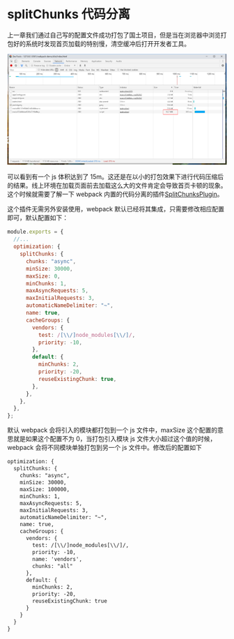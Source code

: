 # splitChunks 代码分离

上一章我们通过自己写的配置文件成功打包了国土项目，但是当在浏览器中浏览打包好的系统时发现首页加载的特别慢，清空缓冲后打开开发者工具。

<div align=center>
	<img src="./images/1.png" width="">
</div>

可以看到有一个 js 体积达到了 15m。这还是在以小的打包效果下进行代码压缩后的结果。线上环境在加载页面前去加载这么大的文件肯定会导致首页卡顿的现象。这个时候就需要了解一下 webpack 内置的代码分离的插件[SplitChunksPlugin](https://webpack.docschina.org/plugins/split-chunks-plugin/)。

这个插件无需另外安装使用，webpack 默认已经将其集成，只需要修改相应配置即可，默认配置如下：

```js {4-24}
module.exports = {
  //...
  optimization: {
    splitChunks: {
      chunks: "async",
      minSize: 30000,
      maxSize: 0,
      minChunks: 1,
      maxAsyncRequests: 5,
      maxInitialRequests: 3,
      automaticNameDelimiter: "~",
      name: true,
      cacheGroups: {
        vendors: {
          test: /[\\/]node_modules[\\/]/,
          priority: -10,
        },
        default: {
          minChunks: 2,
          priority: -20,
          reuseExistingChunk: true,
        },
      },
    },
  },
};
```

默认 webpack 会将引入的模块都打包到一个 js 文件中，maxSize 这个配置的意思就是如果这个配置不为 0，当打包引入模块 js 文件大小超过这个值的时候，webpack 会将不同模块单独打包到另一个 js 文件中。修改后的配置如下

```
optimization: {
  splitChunks: {
    chunks: "async",
    minSize: 30000,
    maxSize: 100000,
    minChunks: 1,
    maxAsyncRequests: 5,
    maxInitialRequests: 3,
    automaticNameDelimiter: "~",
    name: true,
    cacheGroups: {
      vendors: {
        test: /[\\/]node_modules[\\/]/,
        priority: -10,
        name: 'vendors',
        chunks: "all"
      },
      default: {
        minChunks: 2,
        priority: -20,
        reuseExistingChunk: true
      }
    }
  }
}
```
